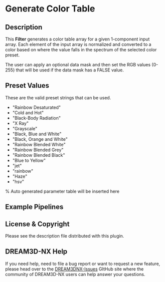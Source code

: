 # Generate Color Table

## Description

This **Filter** generates a color table array for a given 1-component input array.  Each element of the input array
is normalized and converted to a color based on where the value falls in the spectrum of the selected color preset.

The user can apply an optional data mask and then set the RGB values (0-255) that will be used if the data mask has a FALSE
value.

## Preset Values

These are the valid preset strings that can be used.

* "Rainbow Desaturated"
* "Cold and Hot"
* "Black-Body Radiation"
* "X Ray"
* "Grayscale"
* "Black, Blue and White"
* "Black, Orange and White"
* "Rainbow Blended White"
* "Rainbow Blended Grey"
* "Rainbow Blended Black"
* "Blue to Yellow"
* "jet"
* "rainbow"
* "Haze"
* "hsv"

% Auto generated parameter table will be inserted here

## Example Pipelines

## License & Copyright

Please see the description file distributed with this plugin.

## DREAM3D-NX Help

If you need help, need to file a bug report or want to request a new feature, please head over to the [DREAM3DNX-Issues](https://github.com/BlueQuartzSoftware/DREAM3DNX-Issues/discussions) GItHub site where the community of DREAM3D-NX users can help answer your questions.

